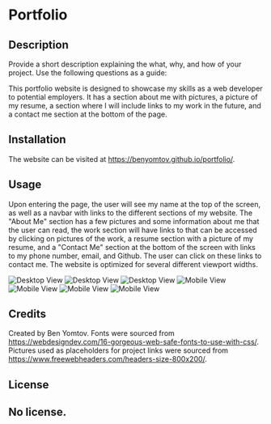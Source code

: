 # Portfolio

## Description

Provide a short description explaining the what, why, and how of your project. Use the following questions as a guide:

This portfolio website is designed to showcase my skills as a web developer to potential employers. It has a section about me with pictures, a picture of my resume, a section where I will include links to my work in the future, and a contact me section at the bottom of the page. 

## Installation

The website can be visited at https://benyomtov.github.io/portfolio/.

## Usage

Upon entering the page, the user will see my name at the top of the screen, as well as a navbar with links to the different sections of my website. The "About Me" section has a few pictures and some information about me that the user can read, the work section will have links to that can be accessed by clicking on pictures of the work, a resume section with a picture of my resume, and a "Contact Me" section at the bottom of the screen with links to my phone number, email, and Github. The user can click on these links to contact me. The website is optimized for several different viewport widths.

![Desktop View](./assets/images/website-top.png)
![Desktop View](./assets/images/website-body.png)
![Desktop View](./assets/images/website-bottom.png)
![Mobile View](./assets/images/mobile-top.png)
![Mobile View](./assets/images/mobile-2.png)
![Mobile View](./assets/images/mobile-3.png)
![Mobile View](./assets/images/mobile-bottom.png)

## Credits

Created by Ben Yomtov.
Fonts were sourced from https://webdesigndev.com/16-gorgeous-web-safe-fonts-to-use-with-css/.
Pictures used as placeholders for project links were sourced from https://www.freewebheaders.com/headers-size-800x200/.

## License

No license.
---